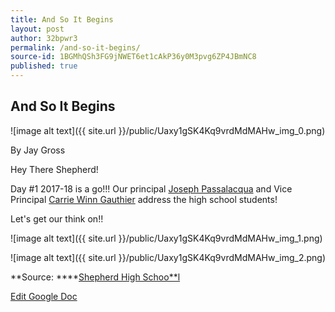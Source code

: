 ```yaml
---
title: And So It Begins
layout: post
author: 32bpwr3
permalink: /and-so-it-begins/
source-id: 1BGMhQSh3FG9jNWET6et1cAkP36y0M3pvg6ZP4JBmNC8
published: true
---
```

## And So It Begins

![image alt text]({{ site.url }}/public/Uaxy1gSK4Kq9vrdMdMAHw_img_0.png)

By Jay Gross

Hey There Shepherd!

Day #1 2017-18 is a go!!! Our principal [Joseph Passalacqua](https://www.facebook.com/profile.php?id=100001551390993&fref=mentions) and Vice Principal [Carrie Winn Gauthier](https://www.facebook.com/carrie.w.gauthier?fref=mentions) address the high school students!

Let's get our think on!!

![image alt text]({{ site.url }}/public/Uaxy1gSK4Kq9vrdMdMAHw_img_1.png)

![image alt text]({{ site.url }}/public/Uaxy1gSK4Kq9vrdMdMAHw_img_2.png)

**Source: ****[Shepherd High Schoo**l](https://www.facebook.com/jgross811/posts/10155341368903445)

[Edit Google Doc](https://docs.google.com/document/d/1BGMhQSh3FG9jNWET6et1cAkP36y0M3pvg6ZP4JBmNC8/edit?usp=sharing)

